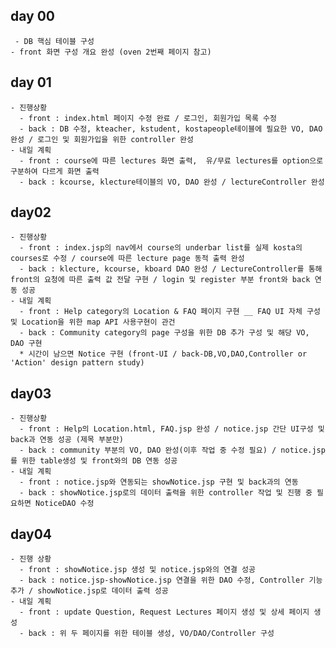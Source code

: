 ## day 00
<pre><code> - DB 핵심 테이블 구성
- front 화면 구성 개요 완성 (oven 2번째 페이지 참고)
</code></pre>

## day 01
<pre><code>- 진행상황
  - front : index.html 페이지 수정 완료 / 로그인, 회원가입 목록 수정
  - back : DB 수정, kteacher, kstudent, kostapeople테이블에 필요한 VO, DAO 완성 / 로그인 및 회원가입을 위한 controller 완성
- 내일 계획
  - front : course에 따른 lectures 화면 출력,  유/무료 lectures를 option으로 구분하여 다르게 화면 출력
  - back : kcourse, klecture테이블의 VO, DAO 완성 / lectureController 완성
</code></pre>

## day02
<pre><code>- 진행상황
  - front : index.jsp의 nav에서 course의 underbar list를 실제 kosta의 courses로 수정 / course에 따른 lecture page 동적 출력 완성
  - back : klecture, kcourse, kboard DAO 완성 / LectureController를 통해 front의 요청에 따른 출력 값 전달 구현 / login 및 register 부분 front와 back 연동 성공
- 내일 계획
  - front : Help category의 Location & FAQ 페이지 구현 __ FAQ UI 자체 구성 및 Location을 위한 map API 사용구현이 관건
  - back : Community category의 page 구성을 위한 DB 추가 구성 및 해당 VO, DAO 구현
  * 시간이 남으면 Notice 구현 (front-UI / back-DB,VO,DAO,Controller or 'Action' design pattern study)
</code></pre>

## day03
<pre><code>- 진행상황
  - front : Help의 Location.html, FAQ.jsp 완성 / notice.jsp 간단 UI구성 및 back과 연동 성공 (제목 부분만)
  - back : community 부분의 VO, DAO 완성(이후 작업 중 수정 필요) / notice.jsp를 위한 table생성 및 front와의 DB 연동 성공
- 내일 계획
  - front : notice.jsp와 연동되는 showNotice.jsp 구현 및 back과의 연동
  - back : showNotice.jsp로의 데이터 출력을 위한 controller 작업 및 진행 중 필요하면 NoticeDAO 수정
</code></pre>

## day04
<pre><code>- 진행 상황
  - front : showNotice.jsp 생성 및 notice.jsp와의 연결 성공
  - back : notice.jsp-showNotice.jsp 연결을 위한 DAO 수정, Controller 기능 추가 / showNotice.jsp로 데이터 출력 성공
- 내일 계획
  - front : update Question, Request Lectures 페이지 생성 및 상세 페이지 생성
  - back : 위 두 페이지를 위한 테이블 생성, VO/DAO/Controller 구성
</code></pre>
